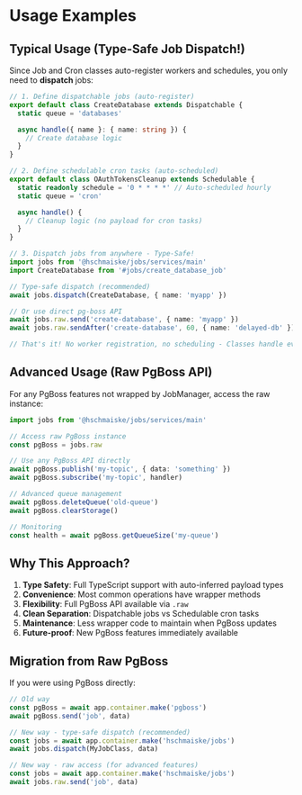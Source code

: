 # Usage Examples

## Typical Usage (Type-Safe Job Dispatch!)

Since Job and Cron classes auto-register workers and schedules, you only need to **dispatch** jobs:

```typescript
// 1. Define dispatchable jobs (auto-register)
export default class CreateDatabase extends Dispatchable {
  static queue = 'databases'

  async handle({ name }: { name: string }) {
    // Create database logic
  }
}

// 2. Define schedulable cron tasks (auto-scheduled)
export default class OAuthTokensCleanup extends Schedulable {
  static readonly schedule = '0 * * * *' // Auto-scheduled hourly
  static queue = 'cron'

  async handle() {
    // Cleanup logic (no payload for cron tasks)
  }
}

// 3. Dispatch jobs from anywhere - Type-Safe!
import jobs from '@hschmaiske/jobs/services/main'
import CreateDatabase from '#jobs/create_database_job'

// Type-safe dispatch (recommended)
await jobs.dispatch(CreateDatabase, { name: 'myapp' })

// Or use direct pg-boss API
await jobs.raw.send('create-database', { name: 'myapp' })
await jobs.raw.sendAfter('create-database', 60, { name: 'delayed-db' }) // 60 seconds

// That's it! No worker registration, no scheduling - Classes handle everything
```

## Advanced Usage (Raw PgBoss API)

For any PgBoss features not wrapped by JobManager, access the raw instance:

```typescript
import jobs from '@hschmaiske/jobs/services/main'

// Access raw PgBoss instance
const pgBoss = jobs.raw

// Use any PgBoss API directly
await pgBoss.publish('my-topic', { data: 'something' })
await pgBoss.subscribe('my-topic', handler)

// Advanced queue management
await pgBoss.deleteQueue('old-queue')
await pgBoss.clearStorage()

// Monitoring
const health = await pgBoss.getQueueSize('my-queue')
```

## Why This Approach?

1. **Type Safety**: Full TypeScript support with auto-inferred payload types
2. **Convenience**: Most common operations have wrapper methods
3. **Flexibility**: Full PgBoss API available via `.raw`
4. **Clean Separation**: Dispatchable jobs vs Schedulable cron tasks
5. **Maintenance**: Less wrapper code to maintain when PgBoss updates
6. **Future-proof**: New PgBoss features immediately available

## Migration from Raw PgBoss

If you were using PgBoss directly:

```typescript
// Old way
const pgBoss = await app.container.make('pgboss')
await pgBoss.send('job', data)

// New way - type-safe dispatch (recommended)
const jobs = await app.container.make('hschmaiske/jobs')
await jobs.dispatch(MyJobClass, data)

// New way - raw access (for advanced features)
const jobs = await app.container.make('hschmaiske/jobs')
await jobs.raw.send('job', data)
```
